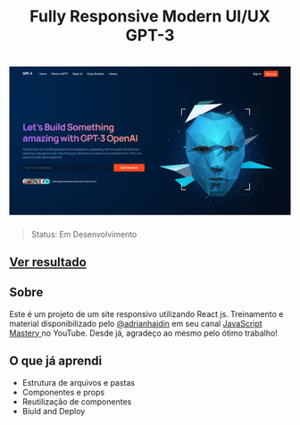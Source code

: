 
<h1 align="center">Fully Responsive Modern UI/UX GPT-3</h1>


<h1 align="center">
    <img alt="" title="" src="./src/assets/template.png" />
</h1>


> Status: Em Desenvolvimento


## [Ver resultado](https://diomar.github.io/UI-UX-Website-Responsivo-in-React-JS/)

## Sobre
Este é um projeto de um site responsivo utilizando React js. 
Treinamento e material disponibilizado pelo [@adrianhajdin](https://github.com/adrianhajdin) em seu canal [JavaScript Mastery
](https://youtu.be/LMagNcngvcU) no YouTube. Desde já, agradeço ao mesmo pelo ótimo trabalho!

## O que já aprendi

- Estrutura de arquivos e pastas
- Componentes e props
- Reutilização de componentes
- Biuld and Deploy

